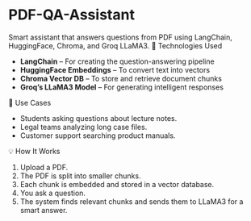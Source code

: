 # PDF-QA-Assistant
Smart assistant that answers questions from PDF using LangChain, HuggingFace, Chroma, and Groq LLaMA3.
🚀 Technologies Used

- **LangChain** – For creating the question-answering pipeline
- **HuggingFace Embeddings** – To convert text into vectors
- **Chroma Vector DB** – To store and retrieve document chunks
- **Groq’s LLaMA3 Model** – For generating intelligent responses

📌 Use Cases

- Students asking questions about lecture notes.
- Legal teams analyzing long case files.
- Customer support searching product manuals.

💡 How It Works

1. Upload a PDF.
2. The PDF is split into smaller chunks.
3. Each chunk is embedded and stored in a vector database.
4. You ask a question.
5. The system finds relevant chunks and sends them to LLaMA3 for a smart answer.
